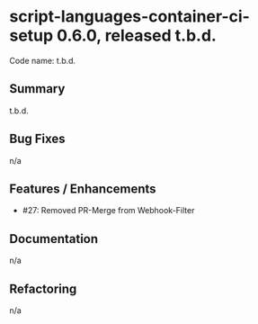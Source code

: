 # script-languages-container-ci-setup 0.6.0, released t.b.d.

Code name: t.b.d.

## Summary

t.b.d.

## Bug Fixes

n/a

## Features / Enhancements

 - #27: Removed PR-Merge from Webhook-Filter 

## Documentation

n/a

## Refactoring

n/a
